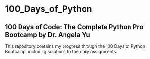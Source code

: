 # 100_Days_of_Python
## 100 Days of Code: The Complete Python Pro Bootcamp by Dr. Angela Yu

This repository contains my progress through the 100 Days of Python Bootcamp, including solutions to the daily assignments.
